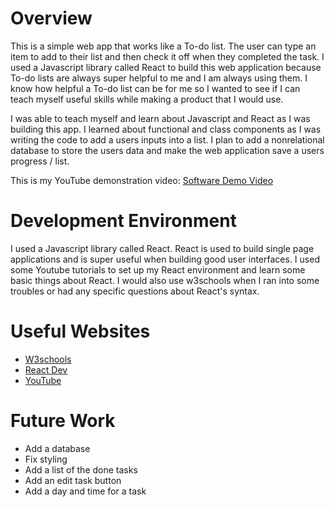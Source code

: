 # Overview

This is a simple web app that works like a To-do list. The user can type an item to add to their list and then check it off when they completed the task. I used a Javascript library called React to build this web application because To-do lists are always super helpful to me and I am always using them. I know how helpful a To-do list can be for me so I wanted to see if I can teach myself useful skills while making a product that I would use.

I was able to teach myself and learn about Javascript and React as I was building this app. I learned about functional and class components as I was writing the code to add a users inputs into a list. I plan to add a nonrelational database to store the users data and make the web application save a users progress / list.


This is my YouTube demonstration video:
[Software Demo Video](https://www.youtube.com/watch?v=rLwpUD_7tFQ&ab_channel=EllaGalbraith)

# Development Environment

I used a Javascript library called React. React is used to build single page applications and is super useful when building good user interfaces. I used some Youtube tutorials to set up my React environment and learn some basic things about React. I would also use w3schools when I ran into some troubles or had any specific questions about React's syntax.


# Useful Websites


- [W3schools](https://www.w3schools.com/react/default.asp)
- [React Dev](https://react.dev/learn)
- [YouTube](https://www.youtube.com/)

# Future Work

- Add a database
- Fix styling
- Add a list of the done tasks
- Add an edit task button
- Add a day and time for a task 